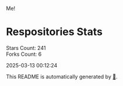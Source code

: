 Me!

# Respositories Stats
Stars Count: 241  
Forks Count: 6

2025-03-13 00:12:24  

This README is automatically generated by [🐰](https://github.com/rnitta/rnitta).
